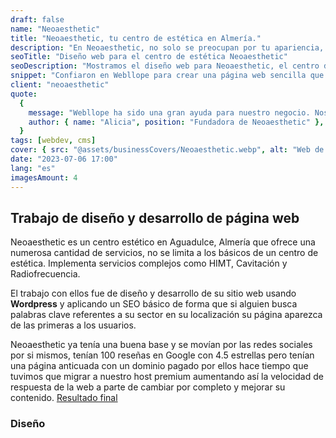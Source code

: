 ```yaml
---
draft: false
name: "Neoaesthetic"
title: "Neoaesthetic, tu centro de estética en Almería."
description: "En Neoaesthetic, no solo se preocupan por tu apariencia, sino también por tu bienestar general. Es centro de estética con más de una década de experiencia y con infinidad de servicios."
seoTitle: "Diseño web para el centro de estética Neoaesthetic"
seoDescription: "Mostramos el diseño web para Neoaesthetic, el centro de estética de moda en Almería con más de una década de experiencia y con infinidad de servicios."
snippet: "Confiaron en Webllope para crear una página web sencilla que represente su marca y ayude a la gente local a ver sus servicios y sus precios, al mismo tiempo que les facilita el contacto inminente para reservar una cita."
client: "neoaesthetic"
quote:
  {
    message: "Webllope ha sido una gran ayuda para nuestro negocio. Nos han ayudado a crear una página web profesional y atraer a más clientes a nuestro centro de estética.",
    author: { name: "Alicia", position: "Fundadora de Neoaesthetic" },
  }
tags: [webdev, cms]
cover: { src: "@assets/businessCovers/Neoaesthetic.webp", alt: "Web de Neoaesthetic" }
date: "2023-07-06 17:00"
lang: "es"
imagesAmount: 4
---
```


## Trabajo de diseño y desarrollo de página web

Neoaesthetic es un centro estético en Aguadulce, Almería que ofrece una numerosa cantidad de servicios, no se limita a los básicos de un centro de estética. Implementa servicios complejos como HIMT, Cavitación y Radiofrecuencia.

El trabajo con ellos fue de diseño y desarrollo de su sitio web usando **Wordpress** y aplicando un SEO básico de forma que si alguien busca palabras clave referentes a su sector en su localización su página aparezca de las primeras a los usuarios.

Neoaesthetic ya tenía una buena base y se movían por las redes sociales por si mismos, tenían 100 reseñas en Google con 4.5 estrellas pero tenían una página anticuada con un dominio pagado por ellos hace tiempo que tuvimos que migrar a nuestro host premium aumentando así la velocidad de respuesta de la web a parte de cambiar por completo y mejorar su contenido. [Resultado final](https://neoaesthetic.com)
### Diseño
